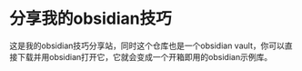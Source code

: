 # 分享我的obsidian技巧

这是我的obsidian技巧分享站，同时这个仓库也是一个obsidian vault，你可以直接下载并用obsidian打开它，它就会变成一个开箱即用的obsidian示例库。

